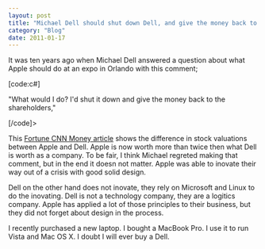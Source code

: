 ```yaml
---
layout: post
title: "Michael Dell should shut down Dell, and give the money back to the Shareholders"
category: "Blog"
date: 2011-01-17
---
```



It was ten years ago when Michael Dell answered a question about what Apple should do at an expo in Orlando with this comment;

[code:c#]

"What would I do? I'd shut it down and give the money back to the shareholders,"

[/code]>

This [Fortune CNN Money article](http://apple20.blogs.fortune.cnn.com/2007/10/07/dell-vs-apple-10-years-later/) shows the difference in stock valuations between Apple and Dell. Apple is now worth more than twice then what Dell is worth as a company. To be fair, I think Michael regreted making that comment, but in the end it doesn not matter. Apple was able to inovate their way out of a crisis with good solid design.

Dell on the other hand does not inovate, they rely on Microsoft and Linux to do the inovating. Dell is not a technology company, they are a logitics company. Apple has applied a lot of those principles to their business, but they did not forget about design in the process.

I recently purchased a new laptop. I bought a MacBook Pro. I use it to run Vista and Mac OS X. I doubt I will ever buy a Dell.